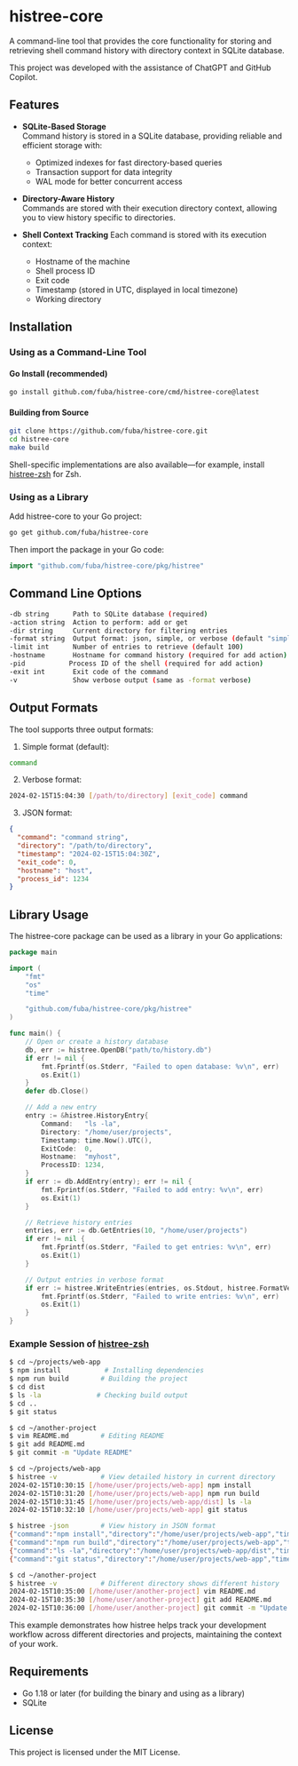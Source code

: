 # histree-core

A command-line tool that provides the core functionality for storing and retrieving shell command history with directory context in SQLite database.

This project was developed with the assistance of ChatGPT and GitHub Copilot.

## Features

- **SQLite-Based Storage**  
  Command history is stored in a SQLite database, providing reliable and efficient storage with:
  - Optimized indexes for fast directory-based queries
  - Transaction support for data integrity
  - WAL mode for better concurrent access

- **Directory-Aware History**  
  Commands are stored with their execution directory context, allowing you to view history specific to directories.

- **Shell Context Tracking**
  Each command is stored with its execution context:
  - Hostname of the machine
  - Shell process ID
  - Exit code
  - Timestamp (stored in UTC, displayed in local timezone)
  - Working directory

## Installation

### Using as a Command-Line Tool

#### Go Install (recommended)
```sh
go install github.com/fuba/histree-core/cmd/histree-core@latest
```

#### Building from Source
```sh
git clone https://github.com/fuba/histree-core.git
cd histree-core
make build
```

Shell-specific implementations are also available—for example, install [histree-zsh](https://github.com/fuba/histree-zsh) for Zsh.

### Using as a Library

Add histree-core to your Go project:

```sh
go get github.com/fuba/histree-core
```

Then import the package in your Go code:

```go
import "github.com/fuba/histree-core/pkg/histree"
```

## Command Line Options

```sh
-db string      Path to SQLite database (required)
-action string  Action to perform: add or get
-dir string     Current directory for filtering entries
-format string  Output format: json, simple, or verbose (default "simple")
-limit int      Number of entries to retrieve (default 100)
-hostname       Hostname for command history (required for add action)
-pid           Process ID of the shell (required for add action)
-exit int       Exit code of the command
-v              Show verbose output (same as -format verbose)
```

## Output Formats

The tool supports three output formats:

1. Simple format (default):
```sh
command
```

2. Verbose format:
```sh
2024-02-15T15:04:30 [/path/to/directory] [exit_code] command
```

3. JSON format:
```json
{
  "command": "command string",
  "directory": "/path/to/directory",
  "timestamp": "2024-02-15T15:04:30Z",
  "exit_code": 0,
  "hostname": "host",
  "process_id": 1234
}
```

## Library Usage

The histree-core package can be used as a library in your Go applications:

```go
package main

import (
	"fmt"
	"os"
	"time"

	"github.com/fuba/histree-core/pkg/histree"
)

func main() {
	// Open or create a history database
	db, err := histree.OpenDB("path/to/history.db")
	if err != nil {
		fmt.Fprintf(os.Stderr, "Failed to open database: %v\n", err)
		os.Exit(1)
	}
	defer db.Close()

	// Add a new entry
	entry := &histree.HistoryEntry{
		Command:   "ls -la",
		Directory: "/home/user/projects",
		Timestamp: time.Now().UTC(),
		ExitCode:  0,
		Hostname:  "myhost",
		ProcessID: 1234,
	}
	if err := db.AddEntry(entry); err != nil {
		fmt.Fprintf(os.Stderr, "Failed to add entry: %v\n", err)
		os.Exit(1)
	}

	// Retrieve history entries
	entries, err := db.GetEntries(10, "/home/user/projects")
	if err != nil {
		fmt.Fprintf(os.Stderr, "Failed to get entries: %v\n", err)
		os.Exit(1)
	}

	// Output entries in verbose format
	if err := histree.WriteEntries(entries, os.Stdout, histree.FormatVerbose); err != nil {
		fmt.Fprintf(os.Stderr, "Failed to write entries: %v\n", err)
		os.Exit(1)
	}
}
```

### Example Session of [histree-zsh](https://github.com/fuba/histree-zsh) 

```sh
$ cd ~/projects/web-app
$ npm install           # Installing dependencies
$ npm run build        # Building the project
$ cd dist
$ ls -la              # Checking build output
$ cd ..
$ git status

$ cd ~/another-project
$ vim README.md        # Editing README
$ git add README.md
$ git commit -m "Update README"

$ cd ~/projects/web-app
$ histree -v           # View detailed history in current directory
2024-02-15T10:30:15 [/home/user/projects/web-app] npm install
2024-02-15T10:31:20 [/home/user/projects/web-app] npm run build
2024-02-15T10:31:45 [/home/user/projects/web-app/dist] ls -la
2024-02-15T10:32:10 [/home/user/projects/web-app] git status

$ histree -json        # View history in JSON format
{"command":"npm install","directory":"/home/user/projects/web-app","timestamp":"2024-02-15T10:30:15Z","hostname":"laptop","process_id":1234}
{"command":"npm run build","directory":"/home/user/projects/web-app","timestamp":"2024-02-15T10:31:20Z","hostname":"laptop","process_id":1234}
{"command":"ls -la","directory":"/home/user/projects/web-app/dist","timestamp":"2024-02-15T10:31:45Z","hostname":"laptop","process_id":1234}
{"command":"git status","directory":"/home/user/projects/web-app","timestamp":"2024-02-15T10:32:10Z","hostname":"laptop","process_id":1234}

$ cd ~/another-project
$ histree -v           # Different directory shows different history
2024-02-15T10:35:00 [/home/user/another-project] vim README.md
2024-02-15T10:35:30 [/home/user/another-project] git add README.md
2024-02-15T10:36:00 [/home/user/another-project] git commit -m "Update README"
```

This example demonstrates how histree helps track your development workflow across different directories and projects, maintaining the context of your work.

## Requirements

- Go 1.18 or later (for building the binary and using as a library)
- SQLite

## License

This project is licensed under the MIT License.
